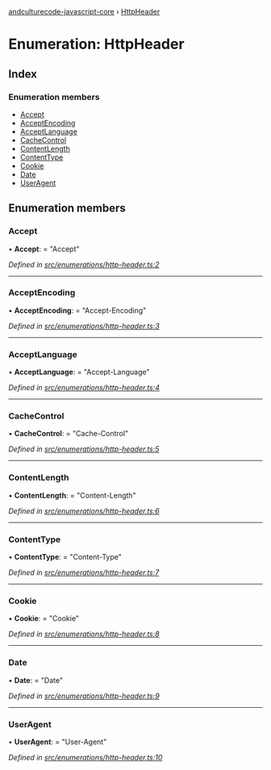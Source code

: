 [andculturecode-javascript-core](../README.md) › [HttpHeader](httpheader.md)

# Enumeration: HttpHeader

## Index

### Enumeration members

* [Accept](httpheader.md#accept)
* [AcceptEncoding](httpheader.md#acceptencoding)
* [AcceptLanguage](httpheader.md#acceptlanguage)
* [CacheControl](httpheader.md#cachecontrol)
* [ContentLength](httpheader.md#contentlength)
* [ContentType](httpheader.md#contenttype)
* [Cookie](httpheader.md#cookie)
* [Date](httpheader.md#date)
* [UserAgent](httpheader.md#useragent)

## Enumeration members

###  Accept

• **Accept**: = "Accept"

*Defined in [src/enumerations/http-header.ts:2](https://github.com/AndcultureCode/AndcultureCode.JavaScript.Core/blob/fbcbf56/src/enumerations/http-header.ts#L2)*

___

###  AcceptEncoding

• **AcceptEncoding**: = "Accept-Encoding"

*Defined in [src/enumerations/http-header.ts:3](https://github.com/AndcultureCode/AndcultureCode.JavaScript.Core/blob/fbcbf56/src/enumerations/http-header.ts#L3)*

___

###  AcceptLanguage

• **AcceptLanguage**: = "Accept-Language"

*Defined in [src/enumerations/http-header.ts:4](https://github.com/AndcultureCode/AndcultureCode.JavaScript.Core/blob/fbcbf56/src/enumerations/http-header.ts#L4)*

___

###  CacheControl

• **CacheControl**: = "Cache-Control"

*Defined in [src/enumerations/http-header.ts:5](https://github.com/AndcultureCode/AndcultureCode.JavaScript.Core/blob/fbcbf56/src/enumerations/http-header.ts#L5)*

___

###  ContentLength

• **ContentLength**: = "Content-Length"

*Defined in [src/enumerations/http-header.ts:6](https://github.com/AndcultureCode/AndcultureCode.JavaScript.Core/blob/fbcbf56/src/enumerations/http-header.ts#L6)*

___

###  ContentType

• **ContentType**: = "Content-Type"

*Defined in [src/enumerations/http-header.ts:7](https://github.com/AndcultureCode/AndcultureCode.JavaScript.Core/blob/fbcbf56/src/enumerations/http-header.ts#L7)*

___

###  Cookie

• **Cookie**: = "Cookie"

*Defined in [src/enumerations/http-header.ts:8](https://github.com/AndcultureCode/AndcultureCode.JavaScript.Core/blob/fbcbf56/src/enumerations/http-header.ts#L8)*

___

###  Date

• **Date**: = "Date"

*Defined in [src/enumerations/http-header.ts:9](https://github.com/AndcultureCode/AndcultureCode.JavaScript.Core/blob/fbcbf56/src/enumerations/http-header.ts#L9)*

___

###  UserAgent

• **UserAgent**: = "User-Agent"

*Defined in [src/enumerations/http-header.ts:10](https://github.com/AndcultureCode/AndcultureCode.JavaScript.Core/blob/fbcbf56/src/enumerations/http-header.ts#L10)*
